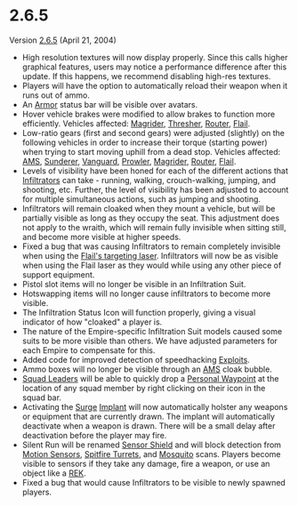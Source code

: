 # 2.6.5

Version [2.6.5](2.6.5.md) (April 21, 2004)

- High resolution textures will now display properly. Since this calls higher
  graphical features, users may notice a performance difference after this
  update. If this happens, we recommend disabling high-res textures.
- Players will have the option to automatically reload their weapon when it runs
  out of ammo.
- An [Armor](../armor/index.md) status bar will be visible over avatars.
- Hover vehicle brakes were modified to allow brakes to function more
  efficiently. Vehicles affected: [Magrider](../vehicles/Magrider.md),
  [Thresher](../vehicles/Thresher.md), [Router](../vehicles/Router.md),
  [Flail](../vehicles/Flail.md).
- Low-ratio gears (first and second gears) were adjusted (slightly) on the
  following vehicles in order to increase their torque (starting power) when
  trying to start moving uphill from a dead stop. Vehicles affected:
  [AMS](../vehicles/Advanced_Mobile_Station.md),
  [Sunderer](../vehicles/Sunderer.md), [Vanguard](../vehicles/Vanguard.md),
  [Prowler](../vehicles/Prowler.md), [Magrider](../vehicles/Magrider.md),
  [Router](../vehicles/Router.md), [Flail](../vehicles/Flail.md).
- Levels of visibility have been honed for each of the different actions that
  [Infiltrators](../armor/Infiltration_Suit.md) can take - running, walking,
  crouch-walking, jumping, and shooting, etc. Further, the level of visibility
  has been adjusted to account for multiple simultaneous actions, such as
  jumping and shooting.
- Infiltrators will remain cloaked when they mount a vehicle, but will be
  partially visible as long as they occupy the seat. This adjustment does not
  apply to the wraith, which will remain fully invisible when sitting still, and
  become more visible at higher speeds.
- Fixed a bug that was causing Infiltrators to remain completely invisible when
  using the [Flail's targeting laser](../weapons/Laze_Pointer.md). Infiltrators
  will now be as visible when using the Flail laser as they would while using
  any other piece of support equipment.
- Pistol slot items will no longer be visible in an Infiltration Suit.
- Hotswapping items will no longer cause infiltrators to become more visible.
- The Infiltration Status Icon will function properly, giving a visual indicator
  of how "cloaked" a player is.
- The nature of the Empire-specific Infiltration Suit models caused some suits
  to be more visible than others. We have adjusted parameters for each Empire to
  compensate for this.
- Added code for improved detection of speedhacking
  [Exploits](../terminology/Exploit.md).
- Ammo boxes will no longer be visible through an
  [AMS](../vehicles/Advanced_Mobile_Station.md) cloak bubble.
- [Squad Leaders](../terminology/Squad_Leader.md) will be able to quickly drop a
  [Personal Waypoint](../terminology/Personal_Waypoint.md) at the location of
  any squad member by right clicking on their icon in the squad bar.
- Activating the [Surge](../implants/Surge.md)
  [Implant](../implants/index.md) will now automatically holster any weapons
  or equipment that are currently drawn. The implant will automatically
  deactivate when a weapon is drawn. There will be a small delay after
  deactivation before the player may fire.
- Silent Run will be renamed [Sensor Shield](../implants/Sensor_Shield.md) and
  will block detection from
  [Motion Sensors](../weapons/Adaptive_Construction_Engine.md#motion-sensor-alarm),
  [Spitfire Turrets](../weapons/Adaptive_Construction_Engine.md#spitfire-turret),
  and [Mosquito](../vehicles/Mosquito.md) scans. Players become visible to
  sensors if they take any damage, fire a weapon, or use an object like a
  [REK](../weapons/Remote_Electronics_Kit.md).
- Fixed a bug that would cause Infiltrators to be visible to newly spawned
  players.
